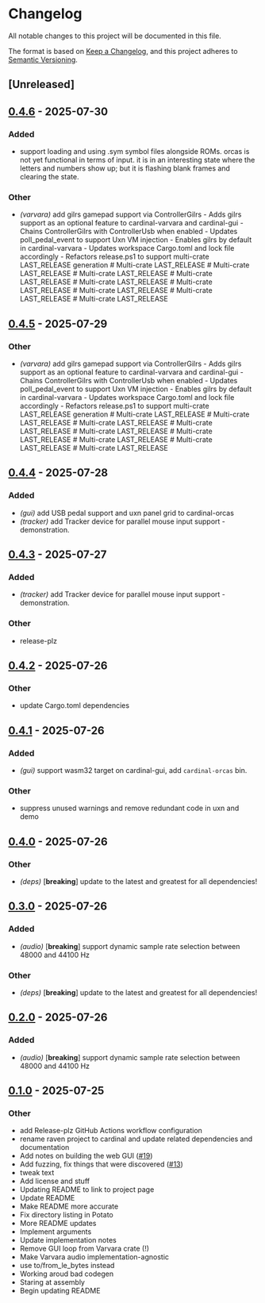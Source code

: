 # Changelog

All notable changes to this project will be documented in this file.

The format is based on [Keep a Changelog](https://keepachangelog.com/en/1.0.0/),
and this project adheres to [Semantic Versioning](https://semver.org/spec/v2.0.0.html).

## [Unreleased]

## [0.4.6](https://github.com/davehorner/cardinal/compare/cardinal-varvara-v0.4.5...cardinal-varvara-v0.4.6) - 2025-07-30

### Added

- support loading and using .sym symbol files alongside ROMs.  orcas is not yet functional in terms of input.  it is in an interesting state where the letters and numbers show up;  but it is flashing blank frames and clearing the state.

### Other

- *(varvara)* add gilrs gamepad support via ControllerGilrs  - Adds gilrs support as an optional feature to cardinal-varvara and cardinal-gui - Chains ControllerGilrs with ControllerUsb when enabled - Updates poll_pedal_event to support Uxn VM injection - Enables gilrs by default in cardinal-varvara - Updates workspace Cargo.toml and lock file accordingly - Refactors release.ps1 to support multi-crate LAST_RELEASE generation  # Multi-crate LAST_RELEASE  # Multi-crate LAST_RELEASE  # Multi-crate LAST_RELEASE  # Multi-crate LAST_RELEASE  # Multi-crate LAST_RELEASE  # Multi-crate LAST_RELEASE  # Multi-crate LAST_RELEASE  # Multi-crate LAST_RELEASE  # Multi-crate LAST_RELEASE

## [0.4.5](https://github.com/davehorner/cardinal/compare/cardinal-varvara-v0.4.5...cardinal-varvara-v0.4.6) - 2025-07-29

### Other

- *(varvara)* add gilrs gamepad support via ControllerGilrs  - Adds gilrs support as an optional feature to cardinal-varvara and cardinal-gui - Chains ControllerGilrs with ControllerUsb when enabled - Updates poll_pedal_event to support Uxn VM injection - Enables gilrs by default in cardinal-varvara - Updates workspace Cargo.toml and lock file accordingly - Refactors release.ps1 to support multi-crate LAST_RELEASE generation  # Multi-crate LAST_RELEASE  # Multi-crate LAST_RELEASE  # Multi-crate LAST_RELEASE  # Multi-crate LAST_RELEASE  # Multi-crate LAST_RELEASE  # Multi-crate LAST_RELEASE  # Multi-crate LAST_RELEASE  # Multi-crate LAST_RELEASE  # Multi-crate LAST_RELEASE

## [0.4.4](https://github.com/davehorner/cardinal/compare/cardinal-varvara-v0.4.3...cardinal-varvara-v0.4.4) - 2025-07-28

### Added

- *(gui)* add USB pedal support and uxn panel grid to cardinal-orcas
- *(tracker)* add Tracker device for parallel mouse input support - demonstration.

## [0.4.3](https://github.com/davehorner/cardinal/compare/cardinal-varvara-v0.4.2...cardinal-varvara-v0.4.3) - 2025-07-27

### Added

- *(tracker)* add Tracker device for parallel mouse input support - demonstration.

### Other

- release-plz

## [0.4.2](https://github.com/davehorner/cardinal/compare/cardinal-varvara-v0.4.1...cardinal-varvara-v0.4.2) - 2025-07-26

### Other

- update Cargo.toml dependencies

## [0.4.1](https://github.com/davehorner/cardinal/compare/cardinal-varvara-v0.4.0...cardinal-varvara-v0.4.1) - 2025-07-26

### Added

- *(gui)* support wasm32 target on cardinal-gui, add `cardinal-orcas` bin.

### Other

- suppress unused warnings and remove redundant code in uxn and demo

## [0.4.0](https://github.com/davehorner/cardinal/compare/cardinal-varvara-v0.3.0...cardinal-varvara-v0.4.0) - 2025-07-26

### Other

- *(deps)* [**breaking**] update to the latest and greatest for all dependencies!

## [0.3.0](https://github.com/davehorner/cardinal/compare/cardinal-varvara-v0.2.0...cardinal-varvara-v0.3.0) - 2025-07-26

### Added

- *(audio)* [**breaking**] support dynamic sample rate selection between 48000 and 44100 Hz

### Other

- *(deps)* [**breaking**] update to the latest and greatest for all dependencies!

## [0.2.0](https://github.com/davehorner/cardinal/compare/cardinal-varvara-v0.1.0...cardinal-varvara-v0.2.0) - 2025-07-26

### Added

- *(audio)* [**breaking**] support dynamic sample rate selection between 48000 and 44100 Hz

## [0.1.0](https://github.com/davehorner/cardinal/releases/tag/cardinal-varvara-v0.1.0) - 2025-07-25

### Other

- add Release-plz GitHub Actions workflow configuration
- rename raven project to cardinal and update related dependencies and documentation
- Add notes on building the web GUI ([#19](https://github.com/davehorner/cardinal/pull/19))
- Add fuzzing, fix things that were discovered ([#13](https://github.com/davehorner/cardinal/pull/13))
- tweak text
- Add license and stuff
- Updating README to link to project page
- Update README
- Make README more accurate
- Fix directory listing in Potato
- More README updates
- Implement arguments
- Update implementation notes
- Remove GUI loop from Varvara crate (!)
- Make Varvara audio implementation-agnostic
- use to/from_le_bytes instead
- Working aroud bad codegen
- Staring at assembly
- Begin updating README

